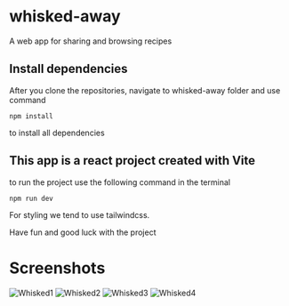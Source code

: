 # whisked-away
A web app for sharing and browsing recipes

## Install dependencies

After you clone the repositories, navigate to whisked-away folder and use command

```
npm install
```
to install all dependencies

## This app is a react project created with Vite 
to run the project use the following command in the terminal 
```
npm run dev
```
For styling we tend to use tailwindcss.

Have fun and good luck with the project

# Screenshots
![Whisked1](https://github.com/user-attachments/assets/35066e21-f912-474e-80ab-f0af8ba8adda)
![Whisked2](https://github.com/user-attachments/assets/af429db5-cebf-4338-b801-db81b60c8772)
![Whisked3](https://github.com/user-attachments/assets/3dbfdcbf-a9ab-4782-be65-f1d8b03ab1f9)
![Whisked4](https://github.com/user-attachments/assets/7e8a1f77-d073-4ade-ac6b-544b934d60e9)
